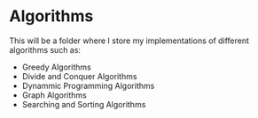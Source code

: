 # Algorithms
This will be a folder where I store my implementations of different algorithms such as:
- Greedy Algorithms
- Divide and Conquer Algorithms
- Dynammic Programming Algorithms
- Graph Algorithms
- Searching and Sorting Algorithms

